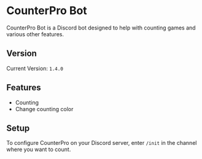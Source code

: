 # CounterPro Bot

CounterPro Bot is a Discord bot designed to help with counting games and various other features.

## Version

Current Version: `1.4.0`

## Features

- Counting 
- Change counting color

## Setup

To configure CounterPro on your Discord server, enter `/init` in the channel where you want to count.

